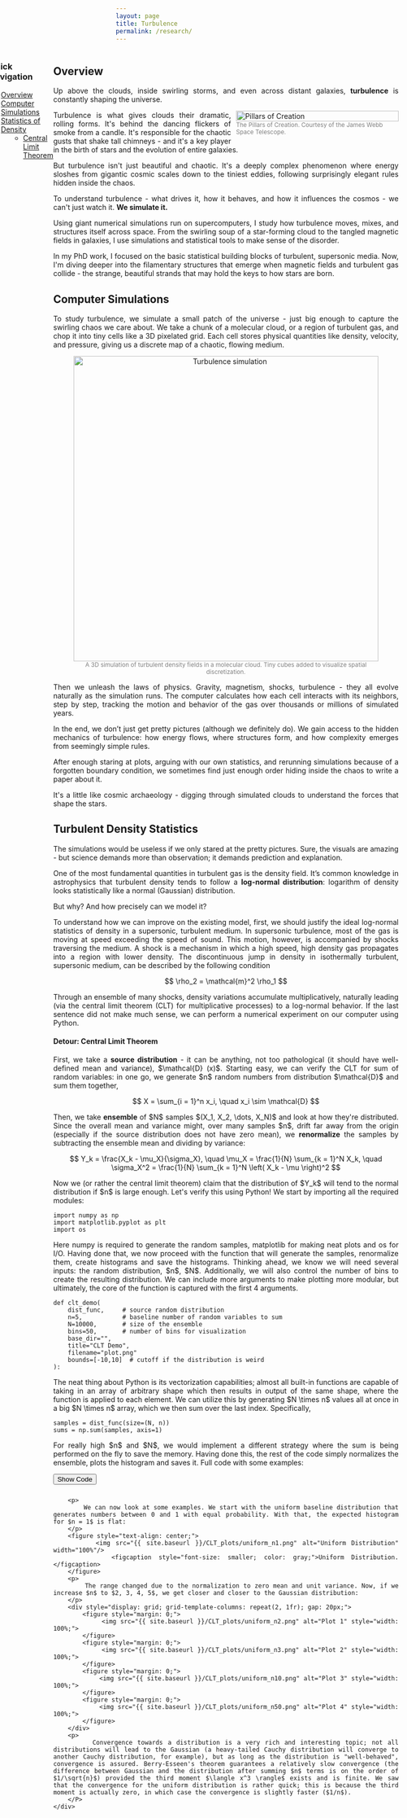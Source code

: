 ```yaml
---
layout: page
title: Turbulence
permalink: /research/
---
```


<div style="display: flex; align-items: flex-start; margin-left: -250px; margin-right: 0px;">
    <aside class="sticky-sidebar">
    <h3>Quick Navigation</h3>
    <ul>
        <li><a href="#overview">Overview</a></li>
        <li><a href="#simulations">Computer Simulations</a></li>
        <li>
        <a href="#density-stats">Statistics of Density</a>
        <ul style="list-style-type: circle; margin-left: 20px;">
            <li><a href="#clt">Central Limit Theorem</a></li>
        </ul>
        </li>
    </ul>
    </aside>
    <div style="flex: 1; text-align: justify;">
        <h2 id="overview">Overview</h2>
        <p>
            Up above the clouds, inside swirling storms, and even across distant galaxies, <strong>turbulence</strong> is constantly shaping the universe.
        </p>
        <figure style="float: right; text-align: left; width: 320px; margin: 0 0 10px 10px;">
            <img src="{{ site.baseurl }}/pics/pillars.webp" alt="Pillars of Creation" style="width: 100%;">
            <figcaption style="font-size: smaller; color: gray;">The Pillars of Creation. Courtesy of the James Webb Space Telescope.</figcaption>
        </figure>
        <p>
            Turbulence is what gives clouds their dramatic, rolling forms. It's behind the dancing flickers of smoke from a candle. It's responsible for the chaotic gusts that shake tall chimneys - and it's a key player in the birth of stars and the evolution of entire galaxies.
        </p>
        <p>
            But turbulence isn't just beautiful and chaotic. It's a deeply complex phenomenon where energy sloshes from gigantic cosmic scales down to the tiniest eddies, following surprisingly elegant rules hidden inside the chaos.
        </p>
        <p>
            To understand turbulence - what drives it, how it behaves, and how it influences the cosmos - we can't just watch it. <strong>We simulate it.</strong>
        </p>
        <p>
            Using giant numerical simulations run on supercomputers, I study how turbulence moves, mixes, and structures itself across space.
            From the swirling soup of a star-forming cloud to the tangled magnetic fields in galaxies, I use simulations and statistical tools to make sense of the disorder.
        </p>
        <p>
            In my PhD work, I focused on the basic statistical building blocks of turbulent, supersonic media.  
            Now, I'm diving deeper into the filamentary structures that emerge when magnetic fields and turbulent gas collide - the strange, beautiful strands that may hold the keys to how stars are born.
        </p>
        <h2 id="simulations">Computer Simulations</h2>
        <p>
        To study turbulence, we simulate a small patch of the universe - just big enough to capture the swirling chaos we care about. We take a chunk of a molecular cloud, or a region of turbulent gas, and chop it into tiny cells like a 3D pixelated grid. Each cell stores physical quantities like density, velocity, and pressure, giving us a discrete map of a chaotic, flowing medium.
        </p>
        <figure style="text-align: center;">
            <img src="{{ site.baseurl }}/pics/density_cube_with_grid.png" alt="Turbulence simulation" width="600"/>
            <figcaption style="font-size: smaller; color: gray;">A 3D simulation of turbulent density fields in a molecular cloud. Tiny cubes added to visualize spatial discretization.</figcaption>
        </figure>
        <p>
            Then we unleash the laws of physics. Gravity, magnetism, shocks, turbulence - they all evolve naturally as the simulation runs. The computer calculates how each cell interacts with its neighbors, step by step, tracking the motion and behavior of the gas over thousands or millions of simulated years.
        </p>
        <p>
            In the end, we don’t just get pretty pictures (although we definitely do). We gain access to the hidden mechanics of turbulence: how energy flows, where structures form, and how complexity emerges from seemingly simple rules.
        </p>
        <p>
            After enough staring at plots, arguing with our own statistics, and rerunning simulations because of a forgotten boundary condition, we sometimes find just enough order hiding inside the chaos to write a paper about it.
        </p>
        <p>
            It's a little like cosmic archaeology - digging through simulated clouds to understand the forces that shape the stars.
        </p>
        <h2 id="density-stats">Turbulent Density Statistics</h2>
        <p>
            The simulations would be useless if we only stared at the pretty pictures. Sure, the visuals are amazing - but science demands more than observation; it demands prediction and explanation.
        </p>
        <p>
            One of the most fundamental quantities in turbulent gas is the density field. It’s common knowledge in astrophysics that turbulent density tends to follow a <strong>log-normal distribution</strong>: logarithm of density looks statistically like a normal (Gaussian) distribution.
        </p>
        <p>
            But why? And how precisely can we model it?
        </p>
        <p>
            To understand how we can improve on the existing model, first, we should justify the ideal log-normal statistics of density in a supersonic, turbulent medium. In supersonic turbulence, most of the gas is moving at speed exceeding the speed of sound. This motion, however, is accompanied by shocks traversing the medium. A shock is a mechanism in which a high speed, high density gas propagates into a region with lower density. The discontinuous jump in density in isothermally turbulent, supersonic medium, can be described by the following condition
        </p>
        <p style="text-align: center;">
            $$
                \rho_2 = \mathcal{m}^2 \rho_1
            $$
        </p>
        <p>
            Through an ensemble of many shocks, density variations accumulate multiplicatively, naturally leading (via the central limit theorem (CLT) for multiplicative processes) to a log-normal behavior. If the last sentence did not make much sense, we can perform a numerical experiment on our computer using Python.
        </p>
        <h4 id="clt">Detour: Central Limit Theorem</h4>
        <p>
            First, we take a <strong>source distribution</strong> - it can be anything, not too pathological (it should have well-defined mean and variance), $\mathcal{D} (x)$. Starting easy, we can verify the CLT for sum of random variables: in one go, we generate $n$ random numbers from distribution $\mathcal{D}$ and sum them together,
        </p>
        <p style="text-align: center;">
            $$
                X = \sum_{i = 1}^n x_i, \quad x_i \sim \mathcal{D}
            $$
        </p>
        <p>
            Then, we take <strong>ensemble</strong> of $N$ samples $(X_1, X_2, \dots, X_N)$ and look at how they're distributed. Since the overall mean and variance might, over many samples $n$, drift far away from the origin (especially if the source distribution does not have zero mean), we <strong>renormalize</strong> the samples by subtracting the ensemble mean and dividing by variance:
        </p>
        <p style="text-align: center;">
            $$
                Y_k = \frac{X_k - \mu_X}{\sigma_X}, \quad \mu_X = \frac{1}{N} \sum_{k = 1}^N X_k, \quad \sigma_X^2 = \frac{1}{N} \sum_{k = 1}^N \left( X_k - \mu \right)^2
            $$
        </p>
        <p>
            Now we (or rather the central limit theorem) claim that the distribution of $Y_k$ will tend to the normal distribution if $n$ is large enough. Let's verify this using Python! We start by importing all the required modules:
        </p>
        <pre><code class="language-python">import numpy as np
import matplotlib.pyplot as plt
import os</code></pre>
        <p>
            Here numpy is required to generate the random samples, matplotlib for making neat plots and os for I/O. Having done that, we now proceed with the function that will generate the samples, renormalize them, create histograms and save the histograms. Thinking ahead, we know we will need several inputs: the random distribution, $n$, $N$. Additionally, we will also control the number of bins to create the resulting distribution. We can include more arguments to make plotting more modular, but ultimately, the core of the function is captured with the first 4 arguments.
        </p>
        <pre><code class="language-python">def clt_demo(
    dist_func,     # source random distribution
    n=5,           # baseline number of random variables to sum
    N=10000,       # size of the ensemble
    bins=50,       # number of bins for visualization
    base_dir="",
    title="CLT Demo",
    filename="plot.png"
    bounds=[-10,10]  # cutoff if the distribution is weird
):</code></pre>
        <p>
            The neat thing about Python is its vectorization capabilities; almost all built-in functions are capable of taking in an array of arbitrary shape which then results in output of the same shape, where the function is applied to each element. We can utilize this by generating $N \times n$ values all at once in a big $N \times n$ array, which we then sum over the last index. Specifically,
        </P>
        <pre><code class="language-python">samples = dist_func(size=(N, n))
sums = np.sum(samples, axis=1)</code></pre>
        <p>
            For really high $n$ and $N$, we would implement a different strategy where the sum is being performed on the fly to save the memory. Having done this, the rest of the code simply normalizes the ensemble, plots the histogram and saves it. Full code with some examples:
        </p>
        <button onclick="toggleCode()" style="margin-bottom: 10px;">Show Code</button>
<div id="codeBlock" style="display: none;">
  <pre><code class="language-python">
import numpy as np
from tqdm import tqdm
import matplotlib.pyplot as plt
import os
from scipy.stats import norm

def clt*demo(
dist_func, # function to draw random samples
n=5, # number of random variables to sum
N=10000, # how many sums to create
bins=100, # number of bins for the histogram
base_dir="",
title="CLT Demo",
filename="plot.png", # filename to save
bounds=[-4.5,4.5] # cutoff if the distribution is weird
): # create the ensemble
sums = np.zeros(N)
for * in tqdm(range(n), desc="Adding random samples"):
sums += dist_func(size=N)

    # mean and variance
    mean = np.mean(sums)
    std = np.std(sums)

    # normalize ensemble
    normalized = (sums - mean) / std

    normalized = normalized[(normalized > bounds[0]) &
     (normalized < bounds[1])]

    # plot and save
    plt.figure(figsize=(8, 5))

    # histogram
    counts, bins_edges, _ = plt.hist(
        normalized, bins=bins, density=True, alpha=0.7,
        color="skyblue", edgecolor="black", label="Ensemble histogram"
    )

    # overplot ideal normal distribution
    x = np.linspace(bounds[0], bounds[1], 1000)
    y = norm.pdf(x, loc=0, scale=1)  # zero mean, unit variance
    plt.plot(x, y, 'k--', label="Ideal Normal Distribution")

    plt.title(f"{title}\n(n={n}, N={N})")
    plt.xlabel("Normalized Sum")
    plt.ylabel("Probability Density")
    plt.grid(True)
    plt.legend()

    # save figure
    full_path = os.path.join(base_dir, filename)
    plt.savefig(full_path, dpi=150)
    plt.close()
    print(f"Saved plot to {full_path}")

# fun distributions

def uniform_distribution(size):
return np.random.uniform(low=0.0, high=1.0, size=size)

def exponential_distribution(size):
return np.random.exponential(scale=1.0, size=size)

def bernoulli_distribution(size):
return np.random.choice([0, 1], size=size)

def heavy_tail_distribution(size):
return np.random.standard_cauchy(size=size)

def sample*custom_tail(alpha, size):
u = np.random.uniform(low=0.0, high=1.0, size=size)
s = np.sign(2 * u - 1)
transformed = ( (np.pi / 2)\*\*(1/(1+alpha)) \_ np.abs(2*u - 1) )\*\*(1+alpha)
x = s * (np.tan(transformed))\*\*(1/(1+alpha))
return x

spiky1 = lambda size: sample_custom_tail(alpha=0, size=size)
spiky2 = lambda size: sample_custom_tail(alpha=0.5, size=size)
spiky3 = lambda size: sample_custom_tail(alpha=1, size=size)
spiky4 = lambda size: sample_custom_tail(alpha=1.5, size=size)
spiky5 = lambda size: sample_custom_tail(alpha=2, size=size)
spiky6 = lambda size: sample_custom_tail(alpha=3, size=size)

Npts = 10000000

dir = 'CLT_plots'
os.makedirs(dir, exist_ok=True)

# Example runs

for n in [1,2,3,4,5,10,50,100,1000]:
clt_demo(spiky1, n=n, N=Npts, base_dir=dir,
filename="Cauchy1_n"+str(n)+".png", title="Gen. Cauchy, alpha ~ 2")
clt_demo(spiky2, n=n, N=Npts, base_dir=dir,
filename="Cauchy2_n"+str(n)+".png", title="Gen. Cauchy, alpha ~ 2.5")
clt_demo(spiky3, n=n, N=Npts, base_dir=dir,
filename="Cauchy3_n"+str(n)+".png", title="Gen. Cauchy, alpha ~ 3")
clt_demo(spiky4, n=n, N=Npts, base_dir=dir,
filename="Cauchy4_n"+str(n)+".png", title="Gen. Cauchy, alpha ~ 3.5")
clt_demo(spiky5, n=n, N=Npts, base_dir=dir,
filename="Cauchy5_n"+str(n)+".png", title="Gen. Cauchy, alpha ~ 4")
clt_demo(spiky6, n=n, N=Npts, base_dir=dir,
filename="Cauchy6_n"+str(n)+".png", title="Gen. Cauchy, alpha ~ 5")
clt_demo(uniform_distribution, n=n, N=Npts, base_dir=dir,
filename="uniform_n"+str(n)+".png", title="Uniform Distribution")
clt_demo(exponential_distribution, n=n, N=Npts, base_dir=dir,
filename="exponential_n"+str(n)+".png", title="Exponential Distribution")
clt_demo(bernoulli_distribution, n=n, N=Npts, base_dir=dir,
filename="bernoulli_n"+str(n)+".png", title="Bernoulli Distribution")
</code></pre>

</div>

<script>
function toggleCode() {
  var x = document.getElementById("codeBlock");
  var button = event.target;
  if (x.style.display === "none") {
    x.style.display = "block";
    button.innerText = "Hide Code";
  } else {
    x.style.display = "none";
    button.innerText = "Show Code";
  }
}
</script>

        <p>
            We can now look at some examples. We start with the uniform baseline distribution that generates numbers between 0 and 1 with equal probability. With that, the expected histogram for $n = 1$ is flat:
        </p>
        <figure style="text-align: center;">
            <img src="{{ site.baseurl }}/CLT_plots/uniform_n1.png" alt="Uniform Distribution" width="100%"/>
            <figcaption style="font-size: smaller; color: gray;">Uniform Distribution.</figcaption>
        </figure>
        <p>
            The range changed due to the normalization to zero mean and unit variance. Now, if we increase $n$ to $2, 3, 4, 5$, we get closer and closer to the Gaussian distribution:
        </p>
        <div style="display: grid; grid-template-columns: repeat(2, 1fr); gap: 20px;">
            <figure style="margin: 0;">
                <img src="{{ site.baseurl }}/CLT_plots/uniform_n2.png" alt="Plot 1" style="width: 100%;">
            </figure>
            <figure style="margin: 0;">
                <img src="{{ site.baseurl }}/CLT_plots/uniform_n3.png" alt="Plot 2" style="width: 100%;">
            </figure>
            <figure style="margin: 0;">
                <img src="{{ site.baseurl }}/CLT_plots/uniform_n10.png" alt="Plot 3" style="width: 100%;">
            </figure>
            <figure style="margin: 0;">
                <img src="{{ site.baseurl }}/CLT_plots/uniform_n50.png" alt="Plot 4" style="width: 100%;">
            </figure>
        </div>
        <p>
            Convergence towards a distribution is a very rich and interesting topic; not all distributions will lead to the Gaussian (a heavy-tailed Cauchy distribution will converge to another Cauchy distribution, for example), but as long as the distribution is "well-behaved", convergence is assured. Berry-Esseen's theorem guarantees a relatively slow convergence (the difference between Gaussian and the distribution after summing $n$ terms is on the order of $1/\sqrt{n}$) provided the third moment $\langle x^3 \rangle$ exists and is finite. We saw that the convergence for the uniform distribution is rather quick; this is because the third moment is actually zero, in which case the convergence is slightly faster ($1/n$).
        </P>
    </div>

</div>
